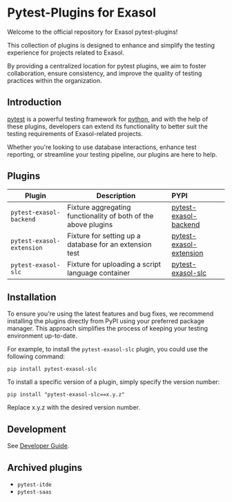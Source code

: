 # Pytest-Plugins for Exasol

Welcome to the official repository for Exasol pytest-plugins!

This collection of plugins is designed to enhance and simplify the testing experience for projects related to Exasol.

By providing a centralized location for pytest plugins, we aim to foster collaboration, ensure consistency, and improve the quality of testing practices within the organization.

## Introduction

[pytest](https://pytest.org) is a powerful testing framework for [python](https://www.python.org), and with the help of these plugins, developers can extend its functionality to better suit the testing requirements of Exasol-related projects.

Whether you're looking to use database interactions, enhance test reporting, or streamline your testing pipeline, our plugins are here to help.

## Plugins

| Plugin                    | Description                                                                                                                | PYPI                                                                         |
|---------------------------|----------------------------------------------------------------------------------------------------------------------------|:-----------------------------------------------------------------------------|
| `pytest-exasol-backend`   | Fixture aggregating functionality of both of the above plugins                                                             | [pytest-exasol-backend](https://pypi.org/project/pytest-exasol-backend/)     |
| `pytest-exasol-extension` | Fixture for setting up a database for an extension test                                                                    | [pytest-exasol-extension](https://pypi.org/project/pytest-exasol-extension/) |
| `pytest-exasol-slc`       | Fixture for uploading a script language container                                                                          | [pytest-exasol-slc](https://pypi.org/project/pytest-exasol-slc/)             |


## Installation

To ensure you're using the latest features and bug fixes, we recommend installing the plugins directly from PyPI using your preferred package manager. This approach simplifies the process of keeping your testing environment up-to-date.

For example, to install the `pytest-exasol-slc` plugin, you could use the following command:


```shell
pip install pytest-exasol-slc
```

To install a specific version of a plugin, simply specify the version number:

```shell
pip install "pytest-exasol-slc==x.y.z"
```

Replace x.y.z with the desired version number.

## Development

See [Developer Guide](doc/developer-guide.md).

## Archived plugins

* `pytest-itde`
* `pytest-saas`
